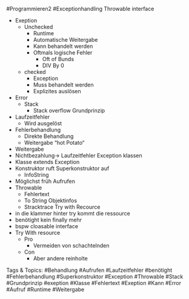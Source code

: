  #Programmieren2 #Exceptionhandling Throwable
  interface
  - Exeption
    - Unchecked
      - Runtime
      - Automatische Weitergabe
      - Kann behandelt werden 
      - Oftmals logische Fehler
        - Oft of Bunds
        - DIV By 0
    - checked
      - Exception
      - Muss behandelt werden
      - Explizites auslösen
  - Error
    - Stack
      - Stack overflow
 Grundprinzip
  - Laufzeitfehler
    - Wird ausgelöst 
  - Fehlerbehandlung
    - Direkte Behandlung
    - Weitergabe
  “hot Potato“
  - Weitergabe
  - Nichtbezahlung-> Laufzeitfehler
 Exception klassen
  - Klasse extends Exception
  - Konstruktor ruft Superkonstruktor auf
    - InfoString
  - Möglichst früh Aufrufen
  - Throwable
    - Fehlertext
    - To String Objektinfos
    - Stracktrace
 Try with Recource
  - in die klammer hinter try kommt die ressource
  - benötight kein finally mehr 
  - bspw cloasable interface
  - Try With resource
    - Pro
      - Vermeiden von schachtelnden
    - Con
      - Aber andere reinholte

   Tags & Topics:
   #Behandlung
   #Aufrufen
   #Laufzeitfehler
   #benötight
   #Fehlerbehandlung
   #Superkonstruktor
   #Exception
   #Throwable
   #Stack
   #Grundprinzip
   #exeption
   #Klasse
   #Fehlertext
   #Exeption
   #Kann
   #Error
   #Aufruf
   #Runtime
   #Weitergabe